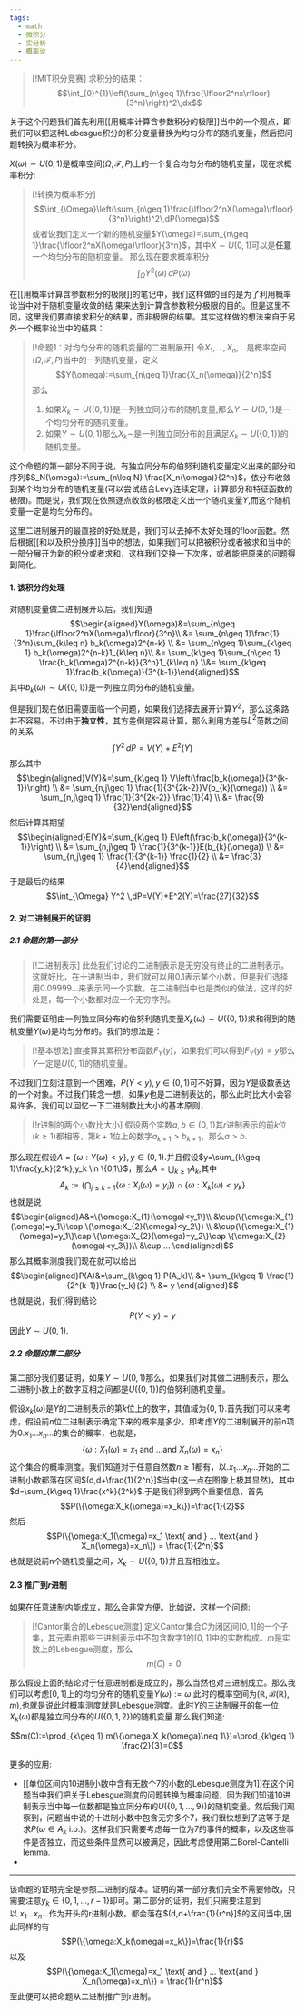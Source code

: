 ```yaml
---
tags:
  - math
  - 微积分
  - 实分析
  - 概率论
---
```


> [!MIT积分竞赛]
> 求积分的结果：$$\int_{0}^{1}\left(\sum_{n\geq 1}\frac{\lfloor2^nx\rfloor}{3^n}\right)^2\,dx$$

关于这个问题我们首先利用[[用概率计算含参数积分的极限]]当中的一个观点，即我们可以把这种Lebesgue积分的积分变量替换为均匀分布的随机变量，然后把问题转换为概率积分。

$X(\omega)\sim U(0,1)$是概率空间$(\Omega,\mathcal{F},P)$上的一个复合均匀分布的随机变量，现在求概率积分:

> [!转换为概率积分]
> $$\int_{\Omega}\left(\sum_{n\geq 1}\frac{\lfloor2^nX(\omega)\rfloor}{3^n}\right)^2\,dP(\omega)$$或者说我们定义一个新的随机变量$Y(\omega)=\sum_{n\geq 1}\frac{\lfloor2^nX(\omega)\rfloor}{3^n}$，其中$X\sim U(0,1)$可以是**任意**一个均匀分布的随机变量。
> 那么现在要求概率积分$$\int_{\Omega}Y^2(\omega)\,dP(\omega)$$

在[[用概率计算含参数积分的极限]]的笔记中，我们这样做的目的是为了利用概率论当中对于随机变量收敛的结
果来达到计算含参数积分极限的目的。但是这里不同，这里我们要直接求积分的结果，而非极限的结果。其实这样做的想法来自于另外一个概率论当中的结果：

> [!命题1：对均匀分布的随机变量的二进制展开]
> 令$X_1,...,X_n,...$是概率空间$(\Omega,\mathcal{F},P)$当中的一列随机变量，定义$$Y(\omega):=\sum_{n\geq 1}\frac{X_n(\omega)}{2^n}$$那么
> 1. 如果$X_k \sim U(\{0,1\})$是一列独立同分布的随机变量,那么$Y\sim U(0,1)$是一个均匀分布的随机变量。
> 3. 如果$Y\sim U(0,1)$那么$X_k\sim$是一列独立同分布的且满足$X_k \sim U(\{0,1\})$的随机变量。

这个命题的第一部分不同于说，有独立同分布的伯努利随机变量定义出来的部分和序列$S_N(\omega):=\sum_{n\leq N} \frac{X_n(\omega)}{2^n}$，依分布收敛到某个均匀分布的随机变量(可以尝试结合Levy连续定理，计算部分和特征函数的极限)。而是说，我们现在依照逐点收敛的极限定义出一个随机变量$Y$,而这个随机变量一定是均匀分布的。

这里二进制展开的最直接的好处就是，我们可以去掉不太好处理的floor函数。然后根据[[和以及积分换序]]当中的想法，如果我们可以把被积分或者被求和当中的一部分展开为新的积分或者求和，这样我们交换一下次序，或者能把原来的问题得到简化。

#### 1. 该积分的处理

对随机变量做二进制展开以后，我们知道$$\begin{aligned}Y(\omega)&=\sum_{n\geq 1}\frac{\lfloor2^nX(\omega)\rfloor}{3^n}\\ &= \sum_{n\geq 1}\frac{1}{3^n}\sum_{k\leq n} b_k(\omega)2^{n-k} \\ &= \sum_{n\geq 1}\sum_{k\geq 1} b_k(\omega)2^{n-k}1_{k\leq n}\\ &= \sum_{k\geq 1}\sum_{n\geq 1} \frac{b_k(\omega)2^{n-k}}{3^n}1_{k\leq n} \\&= \sum_{k\geq 1}\frac{b_k(\omega)}{3^{k-1}}\end{aligned}$$其中$b_{k}(\omega)\sim U(\{0,1\})$是一列独立同分布的随机变量。

但是我们现在依旧需要面临一个问题，如果我们选择去展开计算$Y^2$，那么这条路并不容易。不过由于**独立性**，其方差倒是容易计算，那么利用方差与$L^2$范数之间的关系$$\int Y^2 \,dP = V(Y)+E^2(Y)$$
那么其中
$$\begin{aligned}V(Y)&=\sum_{k\geq 1} V\left(\frac{b_k(\omega)}{3^{k-1}}\right) \\ &= \sum_{n,j\geq 1} \frac{1}{3^{2k-2}}V(b_{k}(\omega)) \\ &= \sum_{n,j\geq 1} \frac{1}{3^{2k-2}} \frac{1}{4} \\ &= \frac{9}{32}\end{aligned}$$
然后计算其期望$$\begin{aligned}E(Y)&=\sum_{k\geq 1} E\left(\frac{b_k(\omega)}{3^{k-1}}\right) \\ &= \sum_{n,j\geq 1} \frac{1}{3^{k-1}}E(b_{k}(\omega)) \\ &= \sum_{n,j\geq 1} \frac{1}{3^{k-1}} \frac{1}{2} \\ &= \frac{3}{4}\end{aligned}$$
于是最后的结果$$\int_{\Omega} Y^2 \,dP=V(Y)+E^2(Y)=\frac{27}{32}$$
#### 2. 对二进制展开的证明

##### 2.1 命题的第一部分

> [!二进制表示]
> 此处我们讨论的二进制表示是无穷没有终止的二进制表示。这就好比，在十进制当中，我们就可以用$0.1$表示某个小数，但是我们选择用$0.09999...$来表示同一个实数。在二进制当中也是类似的做法，这样的好处是，每一个小数都对应一个无穷序列。

我们需要证明由一列独立同分布的伯努利随机变量$X_k(\omega)\sim U(\{0,1\})$求和得到的随机变量$Y(\omega)$是均匀分布的。我们的想法是：

> [!基本想法]
> 直接算其累积分布函数$F_{Y}(y)$，如果我们可以得到$F_{Y}(y)=y$那么$Y$一定是$U(0,1)$的随机变量。

不过我们立刻注意到一个困难，$P(Y<y),y\in (0,1)$可不好算，因为$Y$是级数表达的一个对象。不过我们转念一想，如果$y$也是二进制表达的，那么此时比大小会容易许多。我们可以回忆一下二进制数比大小的基本原则，

> [!r进制的两个小数比大小]
> 假设两个实数$a,b\in (0,1)$其$r$进制表示的前$k$位($k\geq 1$)都相等，第$k+1$位上的数字$a_{k+1}>b_{k+1}$，那么$a>b$.

那么现在假设$A=\{\omega:Y(\omega)<y\},y\in (0,1)$.并且假设$y=\sum_{k\geq 1}\frac{y_k}{2^k},y_k \in \{0,1\}$，那么$A = \bigcup_{k\geq 1}A_k$,其中$$A_k:=\left(\bigcap_{j\leq k-1}\{\omega:X_i(\omega)=y_i\}\right) \cap \{\omega:X_{k}(\omega)<y_k\}$$
也就是说$$\begin{aligned}A&=\{\omega:X_{1}(\omega)<y_1\}\\ &\cup(\{\omega:X_{1}(\omega)=y_1\}\cap \{\omega:X_{2}(\omega)<y_2\}) \\ &\cup(\{\omega:X_{1}(\omega)=y_1\}\cap \{\omega:X_{2}(\omega)=y_2\}\cap \{\omega:X_{2}(\omega)<y_3\})\\ &\cup ... \end{aligned}$$
那么其概率测度我们现在就可以给出$$\begin{aligned}P(A)&=\sum_{k\geq 1} P(A_k)\\ &= \sum_{k\geq 1} \frac{1}{2^{k-1}}\frac{y_k}{2} \\ &= y \end{aligned}$$
也就是说，我们得到结论$$P(Y<y)=y$$
因此$Y\sim U(0,1)$.

##### 2.2 命题的第二部分

第二部分我们要证明，如果$Y \sim U(0,1)$那么，如果我们对其做二进制表示，那么二进制小数上的数字互相之间都是$U(\{0,1\})$的伯努利随机变量。

假设$x_k(\omega)$是$Y$的二进制表示的第$k$位上的数字，其值域为$\{0,1\}$.首先我们可以来考虑，假设前$n$位二进制表示确定下来的概率是多少。即考虑$Y$的二进制展开的前n项为$0.x_1...x_n...$的集合的概率，也就是，$$\{\omega:X_1(\omega)=x_1 \text{ and } ... \text{and } X_n(\omega)=x_n\}$$这个集合的概率测度。我们知道对于任意自然数$n\geq 1$都有，以$.x_1...x_n...$开始的二进制小数都落在区间$(d,d+\frac{1}{2^n}]$当中(这一点在图像上极其显然)，其中$d=\sum_{k\geq 1}\frac{x^k}{2^k}$.于是我们得到两个重要信息，首先$$P(\{\omega:X_k(\omega)=x_k\})=\frac{1}{2}$$然后$$P(\{\omega:X_1(\omega)=x_1 \text{ and } ... \text{and } X_n(\omega)=x_n\}) = \frac{1}{2^n}$$
也就是说前n个随机变量之间，$X_k \sim U(\{0,1\})$并且互相独立。

#### 2.3 推广到$r$进制

如果在任意进制内能成立，那么会非常方便。比如说，这样一个问题:

> [!Cantor集合的Lebesgue测度]
> 定义Cantor集合$C$为闭区间$[0,1]$的一个子集，其元素由那些三进制表示中不包含数字1的$[0,1]$中的实数构成。$m$是实数上的Lebesgue测度，那么$$m(C)=0$$

那么假设上面的结论对于任意进制都是成立的，那么当然也对三进制成立。那么我们可以考虑$[0,1]$上的均匀分布的随机变量$Y(\omega):=\omega$.此时的概率空间为$(\mathbb{R},\mathcal{B}(\mathbb{R}),m)$,也就是说此时概率测度就是Lebesgue测度。此时$Y$的三进制展开的每一位$X_k(\omega)$都是独立同分布的$U(\{0,1,2\})$的随机变量.那么我们知道:

$$m(C):=\prod_{k\geq 1} m(\{\omega:X_k(\omega)\neq 1\})=\prod_{k\geq 1} \frac{2}{3}=0$$

更多的应用:
* [[单位区间内10进制小数中含有无数个7的小数的Lebesgue测度为1]]在这个问题当中我们把关于Lebesgue测度的问题转换为概率问题，因为我们知道10进制表示当中每一位数都是独立同分布的$U(\{0,1,...,9\})$的随机变量。然后我们观察到，问题当中说的十进制小数中包含无穷多个7，我们很快想到了这等于是求$P(\omega \in A_k \text{ i.o.})$。这样我们只需要考虑每一位为7的事件的概率，以及这些事件是否独立，而这些条件显然可以被满足，因此考虑使用第二Borel-Cantelli lemma.
* 

---
该命题的证明完全是参照二进制的版本。证明的第一部分我们完全不需要修改，只需要注意$y_k \in \{0,1,...,r-1\}$即可。第二部分的证明，我们只需要注意到以$.x_1...x_n...$作为开头的r进制小数，都会落在$(d,d+\frac{1}{r^n}]$的区间当中,因此同样的有$$P(\{\omega:X_k(\omega)=x_k\})=\frac{1}{r}$$以及
$$P(\{\omega:X_1(\omega)=x_1 \text{ and } ... \text{and } X_n(\omega)=x_n\}) = \frac{1}{r^n}$$
至此便可以把命题从二进制推广到r进制。

